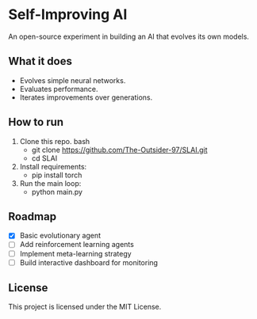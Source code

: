 # Self-Improving AI

An open-source experiment in building an AI that evolves its own models.

## What it does
- Evolves simple neural networks.
- Evaluates performance.
- Iterates improvements over generations.

## How to run
1. Clone this repo.
   bash
   - git clone https://github.com/The-Outsider-97/SLAI.git
   - cd SLAI
3. Install requirements:
   - pip install torch
4. Run the main loop:
   - python main.py


## Roadmap
- [x] Basic evolutionary agent
- [ ] Add reinforcement learning agents
- [ ] Implement meta-learning strategy
- [ ] Build interactive dashboard for monitoring

## License
This project is licensed under the MIT License.
